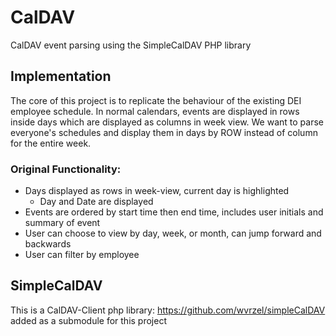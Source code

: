 # CalDAV
CalDAV event parsing using the SimpleCalDAV PHP library

## Implementation
The core of this project is to replicate the behaviour of the existing DEI employee schedule. In normal calendars, events are displayed in rows inside days which are displayed as columns in week view. We want to parse everyone's schedules and display them in days by ROW instead of column for the entire week. 

### Original Functionality:
- Days displayed as rows in week-view, current day is highlighted
  - Day and Date are displayed
- Events are ordered by start time then end time, includes user initials and summary of event
- User can choose to view by day, week, or month, can jump forward and backwards 
- User can filter by employee

## SimpleCalDAV
This is a CalDAV-Client php library: https://github.com/wvrzel/simpleCalDAV
added as a submodule for this project
